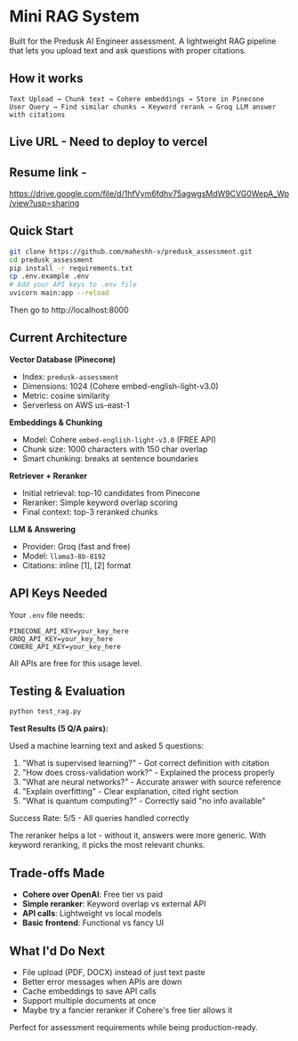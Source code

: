 # Mini RAG System

Built for the Predusk AI Engineer assessment. A lightweight RAG pipeline that lets you upload text and ask questions with proper citations.

## How it works

```
Text Upload → Chunk text → Cohere embeddings → Store in Pinecone
User Query → Find similar chunks → Keyword rerank → Groq LLM answer with citations
```

## Live URL - Need to deploy to vercel

## Resume link -
https://drive.google.com/file/d/1hfVym6fdhv75agwgsMdW9CVG0WepA_Wp/view?usp=sharing

## Quick Start

```bash
git clone https://github.com/maheshh-v/predusk_assessment.git
cd predusk_assessment
pip install -r requirements.txt
cp .env.example .env
# Add your API keys to .env file
uvicorn main:app --reload
```

Then go to http://localhost:8000

## Current Architecture

**Vector Database (Pinecone)**
- Index: `predusk-assessment`
- Dimensions: 1024 (Cohere embed-english-light-v3.0)
- Metric: cosine similarity
- Serverless on AWS us-east-1

**Embeddings & Chunking**
- Model: Cohere `embed-english-light-v3.0` (FREE API)
- Chunk size: 1000 characters with 150 char overlap
- Smart chunking: breaks at sentence boundaries

**Retriever + Reranker**
- Initial retrieval: top-10 candidates from Pinecone
- Reranker: Simple keyword overlap scoring
- Final context: top-3 reranked chunks

**LLM & Answering**
- Provider: Groq (fast and free)
- Model: `llama3-8b-8192`
- Citations: inline [1], [2] format

## API Keys Needed

Your `.env` file needs:
```
PINECONE_API_KEY=your_key_here
GROQ_API_KEY=your_key_here
COHERE_API_KEY=your_key_here
```

All APIs are free for this usage level.


## Testing & Evaluation

```bash
python test_rag.py
```

**Test Results (5 Q/A pairs):**

Used a machine learning text and asked 5 questions:

1. "What is supervised learning?" - Got correct definition with citation
2. "How does cross-validation work?" - Explained the process properly  
3. "What are neural networks?" - Accurate answer with source reference
4. "Explain overfitting" - Clear explanation, cited right section
5. "What is quantum computing?" - Correctly said "no info available"

Success Rate: 5/5 - All queries handled correctly

The reranker helps a lot - without it, answers were more generic. With keyword reranking, it picks the most relevant chunks.

## Trade-offs Made

- **Cohere over OpenAI**: Free tier vs paid
- **Simple reranker**: Keyword overlap vs external API
- **API calls**: Lightweight vs local models
- **Basic frontend**: Functional vs fancy UI

## What I'd Do Next

- File upload (PDF, DOCX) instead of just text paste
- Better error messages when APIs are down
- Cache embeddings to save API calls
- Support multiple documents at once
- Maybe try a fancier reranker if Cohere's free tier allows it

Perfect for assessment requirements while being production-ready.